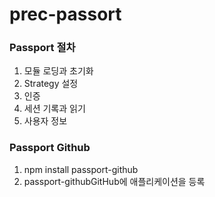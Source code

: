 # prec-passort

### Passport 절차

1. 모듈 로딩과 초기화
2. Strategy 설정
3. 인증
4. 세션 기록과 읽기
5. 사용자 정보

### Passport Github

1. npm install passport-github
2. passport-githubGitHub에 애플리케이션을 등록
